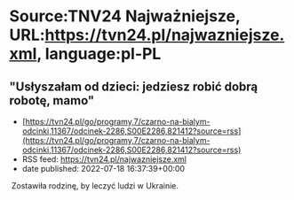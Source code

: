 # Source:TNV24 Najważniejsze, URL:https://tvn24.pl/najwazniejsze.xml, language:pl-PL

## "Usłyszałam od dzieci: jedziesz robić dobrą robotę, mamo"
 - [https://tvn24.pl/go/programy,7/czarno-na-bialym-odcinki,11367/odcinek-2286,S00E2286,821412?source=rss](https://tvn24.pl/go/programy,7/czarno-na-bialym-odcinki,11367/odcinek-2286,S00E2286,821412?source=rss)
 - RSS feed: https://tvn24.pl/najwazniejsze.xml
 - date published: 2022-07-18 16:37:39+00:00

<img alt="" src="https://tvn24.pl/najnowsze/cdn-zdjecie-emijaw-lekarka-z-usa-5807317/alternates/LANDSCAPE_1280" />
    Zostawiła rodzinę, by leczyć ludzi w Ukrainie.

